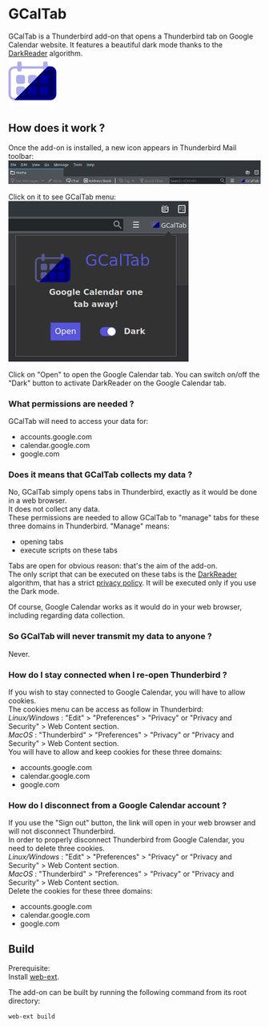 # GCalTab 
GCalTab is a Thunderbird add-on that opens a Thunderbird tab on Google Calendar website.
It features a beautiful dark mode thanks to the [DarkReader](https://darkreader.org/) algorithm.  
![GCalTab logo](icons/gcaltab-96px.png)

## How does it work ?
Once the add-on is installed, a new icon appears in Thunderbird Mail toolbar:
![Thunderbird Mail toolbar](images/GCalTab_browser_action.png)

Click on it to see GCalTab menu:  
![Thunderbird menu](images/GCalTab_popup.png)

Click on "Open" to open the Google Calendar tab. You can switch on/off the "Dark" button to activate DarkReader on the Google Calendar tab.

### What permissions are needed ?
GCalTab will need to access your data for:  
* accounts.google.com  
* calendar.google.com  
* google.com  

### Does it means that GCalTab collects my data ?
No, GCalTab simply opens tabs in Thunderbird, exactly as it would be done in a web browser.  
It does not collect any data.  
These permissions are needed to allow GCalTab to "manage" tabs for these three domains in Thunderbird. "Manage" means:
* opening tabs
* execute scripts on these tabs

Tabs are open for obvious reason: that's the aim of the add-on.  
The only script that can be executed on these tabs is the [DarkReader](https://darkreader.org/) algorithm, that has a strict [privacy policy](https://darkreader.org/privacy/). It will be executed only if you use the Dark mode.

Of course, Google Calendar works as it would do in your web browser, including regarding data collection.

### So GCalTab will never transmit my data to anyone ?
Never.

### How do I stay connected when I re-open Thunderbird ?
If you wish to stay connected to Google Calendar, you will have to allow cookies.  
The cookies menu can be access as follow in Thunderbird:    
_Linux/Windows_ : "Edit" > "Preferences" > "Privacy" or "Privacy and Security" > Web Content section.  
_MacOS_ : "Thunderbird" > "Preferences" > "Privacy" or "Privacy and Security" > Web Content section.  
You will have to allow and keep cookies for these three domains:
* accounts.google.com
* calendar.google.com
* google.com

### How do I disconnect from a Google Calendar account ?
If you use the "Sign out" button, the link will open in your web browser and will not disconnect Thunderbird.  
In order to properly disconnect Thunderbird from Google Calendar, you need to delete three cookies.  
_Linux/Windows_ : "Edit" > "Preferences" > "Privacy" or "Privacy and Security" > Web Content section.  
_MacOS_ : "Thunderbird" > "Preferences" > "Privacy" or "Privacy and Security" > Web Content section.  
Delete the cookies for these three domains:
* accounts.google.com
* calendar.google.com
* google.com

## Build
Prerequisite:  
Install [web-ext](https://extensionworkshop.com/documentation/develop/getting-started-with-web-ext/).  

The add-on can be built by running the following command from its root directory:  
```
web-ext build
```


